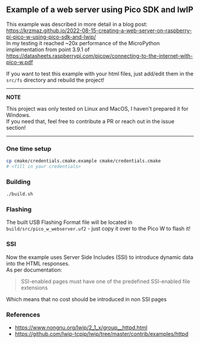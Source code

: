 ## Example of a web server using Pico SDK and lwIP
This example was described in more detail in a blog post: https://krzmaz.github.io/2022-08-15-creating-a-web-server-on-raspberry-pi-pico-w-using-pico-sdk-and-lwip/  
In my testing it reached ~20x performance of the MicroPython implementation from point 3.9.1 of https://datasheets.raspberrypi.com/picow/connecting-to-the-internet-with-pico-w.pdf

If you want to test this example with your html files, just add/edit them in the `src/fs` directory and rebuild the project! 

---
**NOTE**

This project was only tested on Linux and MacOS, I haven't prepared it for Windows.  
If you need that, feel free to contribute a PR or reach out in the issue section!

---

### One time setup
```bash
cp cmake/credentials.cmake.example cmake/credentials.cmake
# <fill in your credentials>
```
### Building
```bash
./build.sh
```

### Flashing
The built USB Flashing Format file will be located in `build/src/pico_w_webserver.uf2` - just copy it over to the Pico W to flash it!

### SSI
Now the example uses Server Side Includes (SSI) to introduce dynamic data into the HTML responses.  
As per documentation:
> SSI-enabled pages must have one of the predefined SSI-enabled file extensions

Which means that no cost should be introduced in non SSI pages
### References
- https://www.nongnu.org/lwip/2_1_x/group__httpd.html
- https://github.com/lwip-tcpip/lwip/tree/master/contrib/examples/httpd

